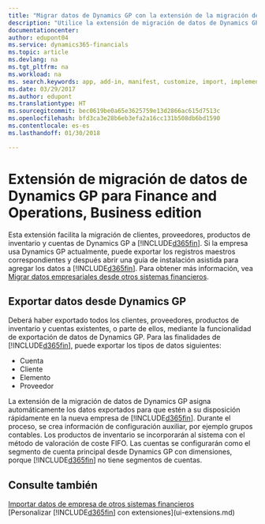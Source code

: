 ```yaml
---
title: "Migrar datos de Dynamics GP con la extensión de la migración de datos | Documentos de Microsoft"
description: "Utilice la extensión de migración de datos de Dynamics GP para migrar clientes, proveedores, productos de inventario y cuentas desde Dynamics GP a Finance and Operations, Business edition."
documentationcenter: 
author: edupont04
ms.service: dynamics365-financials
ms.topic: article
ms.devlang: na
ms.tgt_pltfrm: na
ms.workload: na
ms. search.keywords: app, add-in, manifest, customize, import, implement
ms.date: 03/29/2017
ms.author: edupont
ms.translationtype: HT
ms.sourcegitcommit: bec0619be0a65e3625759e13d2866ac615d7513c
ms.openlocfilehash: bfd3ca3e28b6eb3efa2a16cc131b508db6bd1590
ms.contentlocale: es-es
ms.lasthandoff: 01/30/2018

---
```

# <a name="the-dynamics-gp-data-migration-extension-for-finance-and-operations-business-edition"></a>Extensión de migración de datos de Dynamics GP para Finance and Operations, Business edition 
Esta extensión facilita la migración de clientes, proveedores, productos de inventario y cuentas de Dynamics GP a [!INCLUDE[d365fin](includes/d365fin_md.md)]. Si la empresa usa Dynamics GP actualmente, puede exportar los registros maestros correspondientes y después abrir una guía de instalación asistida para agregar los datos a [!INCLUDE[d365fin](includes/d365fin_md.md)]. Para obtener más información, vea [Migrar datos empresariales desde otros sistemas financieros](upload-data.md).

## <a name="exporting-data-from-dynamics-gp"></a>Exportar datos desde Dynamics GP
Deberá haber exportado todos los clientes, proveedores, productos de inventario y cuentas existentes, o parte de ellos, mediante la funcionalidad de exportación de datos de Dynamics GP. Para las finalidades de [!INCLUDE[d365fin](includes/d365fin_md.md)], puede exportar los tipos de datos siguientes:

* Cuenta  
* Cliente  
* Elemento  
* Proveedor  

La extensión de la migración de datos de Dynamics GP asigna automáticamente los datos exportados para que estén a su disposición rápidamente en la nueva empresa de [!INCLUDE[d365fin](includes/d365fin_md.md)]. Durante el proceso, se crea información de configuración auxiliar, por ejemplo grupos contables. Los productos de inventario se incorporarán al sistema con el método de valoración de coste FIFO. Las cuentas se configurarán como el segmento de cuenta principal desde Dynamics GP con dimensiones, porque [!INCLUDE[d365fin](includes/d365fin_long_md.md)] no tiene segmentos de cuentas.

## <a name="see-also"></a>Consulte también
[Importar datos de empresa de otros sistemas financieros](upload-data.md)  
[Personalizar [!INCLUDE[d365fin](includes/d365fin_md.md)] con extensiones](ui-extensions.md)  

